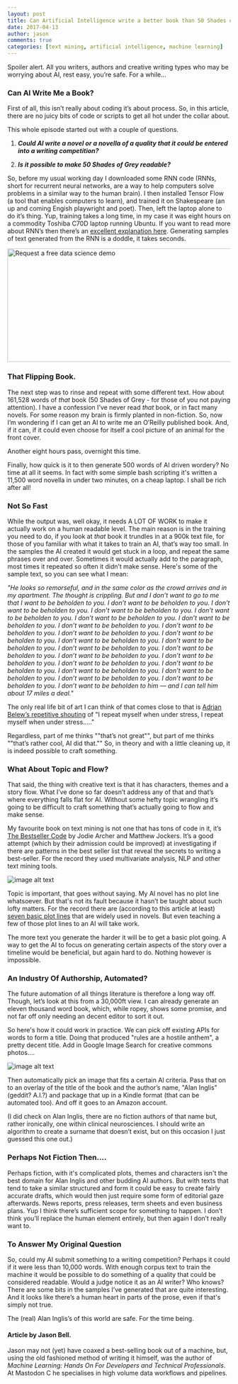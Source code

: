 ```yaml
---
layout: post
title: Can Artificial Intelligence write a better book than 50 Shades of Grey?
date: 2017-04-13
author: jason
comments: true
categories: [text mining, artificial intelligence, machine learning]
---
```


Spoiler alert. All you writers, authors and creative writing types who may be worrying about AI, rest easy, you’re safe. For a while...

<!--more-->

### **Can AI Write Me a Book?**

First of all, this isn’t really about coding it’s about process. So, in this article, there are no juicy bits of code or scripts to get all hot under the collar about.  

This whole episode started out with a couple of questions.

1. **_Could AI write a novel or a novella of a quality that it could be entered into a writing competition?_**

2. **_Is it possible to make 50 Shades of Grey readable?_**

So, before my usual working day I downloaded some RNN code (RNNs, short for recurrent neural networks, are a way to help computers solve problems in a similar way to the human brain). I then installed Tensor Flow (a tool that enables computers to learn), and trained it on Shakespeare (an up and coming Engish playwright and poet). Then, left the laptop alone to do it’s thing. Yup, training takes a long time, in my case it was eight hours on a commodity Toshiba C70D laptop running Ubuntu. If you want to read more about RNN’s then there’s an [excellent explanation here](http://karpathy.github.io/2015/05/21/rnn-effectiveness/). Generating samples of text generated from the RNN is a doddle, it takes seconds.

<!--HubSpot Call-to-Action Code --><span class="hs-cta-wrapper" id="hs-cta-wrapper-278795c6-a5ec-429d-a4a5-aa90044fe71f"><span class="hs-cta-node hs-cta-278795c6-a5ec-429d-a4a5-aa90044fe71f" id="hs-cta-278795c6-a5ec-429d-a4a5-aa90044fe71f"><!--[if lte IE 8]><div id="hs-cta-ie-element"></div><![endif]--><a href="https://cta-redirect.hubspot.com/cta/redirect/3461032/278795c6-a5ec-429d-a4a5-aa90044fe71f" ><img class="hs-cta-img" id="hs-cta-img-278795c6-a5ec-429d-a4a5-aa90044fe71f" style="border-width:0px;" height="256" width="513" src="https://no-cache.hubspot.com/cta/default/3461032/278795c6-a5ec-429d-a4a5-aa90044fe71f.png"  alt="Request a free data science demo"/></a></span><script charset="utf-8" src="https://js.hscta.net/cta/current.js"></script><script type="text/javascript"> hbspt.cta.load(3461032, '278795c6-a5ec-429d-a4a5-aa90044fe71f', {}); </script></span><!-- end HubSpot Call-to-Action Code -->

### **That Flipping Book.**

The next step was to rinse and repeat with some different text. How about 161,528 words of *that* book (50 Shades of Grey - for those of you not paying attention). I have a confession I’ve never read *that* book, or in fact many novels. For some reason my brain is firmly planted in non-fiction.  So, now I’m wondering if I can get an AI to write me an O’Reilly published book. And, if it can, if it could even choose for itself a cool picture of an animal for the front cover.

Another eight hours pass, overnight this time.

Finally, how quick is it to then generate 500 words of AI driven wordery? No time at all it seems.  In fact with some simple bash scripting it's written a 11,500 word novella in under two minutes, on a cheap laptop. I shall be rich after all!

### **Not So Fast**

While the output was, well okay, it needs A LOT OF WORK to make it actually work on a human readable level. The main reason is in the training you need to do, if you look at *that* book  it trundles in at a 900k text file, for those of you familiar with what it takes to train an AI, that’s way too small. In the samples the AI created it would get stuck in a loop, and repeat the same phrases over and over. Sometimes it would actually add to the paragraph, most times it repeated so often it didn’t make sense.  Here's some of the sample text, so you can see what I mean:

*"He looks so remorseful, and in the same color as the crowd arrives and in my apartment. The thought is crippling. But and I don’t want to go to me that I want to be beholden to you. I don’t want to be beholden to you. I don’t want to be beholden to you. I don’t want to be beholden to you. I don’t want to be beholden to you. I don’t want to be beholden to you. I don’t want to be beholden to you. I don’t want to be beholden to you. I don’t want to be beholden to you. I don’t want to be beholden to you. I don’t want to be beholden to you. I don’t want to be beholden to you. I don’t want to be beholden to you. I don’t want to be beholden to you. I don’t want to be beholden to you. I don’t want to be beholden to you. I don’t want to be beholden to you. I don’t want to be beholden to you. I don’t want to be beholden to you. I don’t want to be beholden to you. I don’t want to be beholden to you. I don’t want to be beholden to you. I don’t want to be beholden to you. I don’t want to be beholden to him — and I can tell him about 17 miles a deal."*

The only real life bit of art I can think of that comes close to that is [Adrian Belew’s repetitive shouting](https://www.youtube.com/watch?v=JmvA7oWGb40) of "I repeat myself when under stress, I repeat myself when under stress….." 

Regardless, part of me thinks ""that’s not great"", but part of me thinks ""that’s rather cool, AI did that."" So, in theory and with a little cleaning up, it is indeed possible to craft something.

### **What About Topic and Flow?**

That said, the thing with creative text is that it has characters, themes and a story flow. What I’ve done so far doesn’t address any of that and that’s where everything falls flat for AI. Without some hefty topic wrangling it’s going to be difficult to craft something that’s actually going to flow and make sense.

My favourite book on text mining is not one that has tons of code in it, it’s [The Bestseller Code](http://amzn.to/2k9FV9z) by Jodie Archer and Matthew Jockers. It’s a good attempt (which by their admission could be improved) at investigating if there are patterns in the best seller list that reveal the secrets to writing a best-seller.  For the record they used multivariate analysis, NLP and other text mining tools.

![image alt text](/assets/images/AIbook_0.jpg)

Topic is important, that goes without saying. My AI novel has no plot line whatsoever. But that's not its fault because it hasn’t be taught about such lofty matters. For the record there are (according to this article at least) [seven basic plot lines](http://tvtropes.org/pmwiki/pmwiki.php/Literature/TheSevenBasicPlots?from=Main.TheSevenBasicPlots) that are widely used in novels. But even teaching a few of those plot lines to an AI will take work.

The more text you generate the harder it will be to get a basic plot going. A way to get the AI to focus on generating certain aspects of the story over a timeline would be beneficial, but again hard to do. Nothing however is impossible.

### **An Industry Of Authorship, Automated?**

The future automation of all things literature is therefore a long way off. Though, let’s look at this from a 30,000ft view. I can already generate an eleven thousand word book, which, while ropey, shows some promise, and not far off only needing an decent editor to sort it out.

So here's how it could work in practice.  We can pick off existing APIs for words to form a title. Doing that produced "rules are a hostile anthem", a pretty decent title.  Add in Google Image Search for creative commons photos….

![image alt text](/assets/images/Googlepics_1.png)

Then automatically pick an image that fits a certain AI criteria.  Pass that on to an overlay of the title of the book and the author’s name, "Alan Inglis" (geddit? A.I.?) and package that up in a Kindle format (that can be automated too). And off it goes to an Amazon account.

(I did check on Alan Inglis, there are no fiction authors of that name but, rather ironically, one within clinical neurosciences. I should write an algorithm to create a surname that doesn’t exist, but on this occasion I just guessed this one out.)

### **Perhaps Not Fiction Then….**

Perhaps fiction, with it's complicated plots, themes and characters isn't the best domain for Alan Inglis and other budding AI authors.  But with texts that tend to take a similar structured and form it could be easy to create fairly accurate drafts, which would then just require some form of editorial gaze afterwards.  News reports, press releases, term sheets and even business plans. Yup I think there’s sufficient scope for something to happen. I don’t think you’ll replace the human element entirely, but then again I don’t really want to.

### **To Answer My Original Question**

So, could my AI submit something to a writing competition? Perhaps it could if it were less than 10,000 words. With enough corpus text to train the machine it would be possible to do something of a quality that could be considered readable. Would a judge notice it as an AI writer?  Who knows? There are some bits in the samples I’ve generated that are quite interesting.  And it looks like there’s a human heart in parts of the prose, even if that's simply not true.

The (real) Alan Inglis’s of this world are safe. For the time being.


#### Article by Jason Bell. 

Jason may not (yet) have coaxed a best-selling book out of a machine, but, using the old fashioned method of writing it himself,  was the author of *Machine Learning: Hands On For Developers and Technical Professionals*.  At Mastodon C he specialises in high volume data workflows and pipelines.

